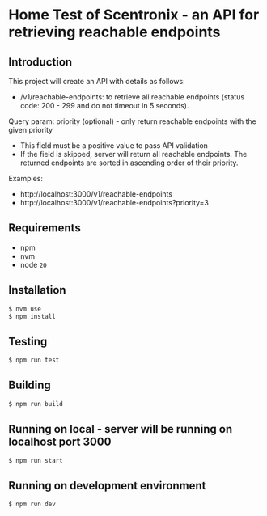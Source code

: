 # Home Test of Scentronix - an API for retrieving reachable endpoints

## Introduction

This project will create an API with details as follows:
* /v1/reachable-endpoints: to retrieve all reachable endpoints (status code: 200 - 299 and do not timeout in 5 seconds).

Query param: priority (optional) - only return reachable endpoints with the given priority
- This field must be a positive value to pass API validation
- If the field is skipped, server will return all reachable endpoints. The returned endpoints are sorted in ascending order of their priority.

Examples:
* http://localhost:3000/v1/reachable-endpoints
* http://localhost:3000/v1/reachable-endpoints?priority=3

## Requirements
* npm
* nvm
* node `20`

## Installation

```bash
$ nvm use
$ npm install
```

## Testing

```bash
$ npm run test
```

## Building

```bash
$ npm run build
```

## Running on local - server will be running on localhost port 3000

```bash
$ npm run start
```

## Running on development environment

```bash
$ npm run dev
```
